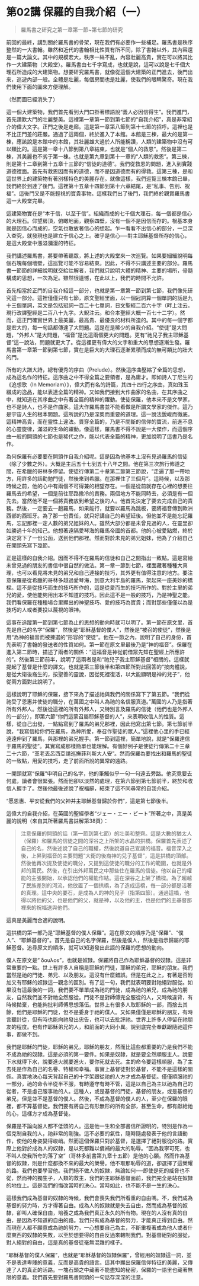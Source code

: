# 第02講 保羅的自我介紹（一）

> 羅馬書之研究之第一章第一節~第七節的研究

前回的最終，講到關於羅馬書的骨架，現在我們有必要作一些補足。羅馬書是秩序整然的一大書翰。雖然和近代的書翰相比性質有所不同，除了書翰以外，其內容還是一篇大論文。其中的規模宏大，秩序一絲不亂，內容壯麗高貴，實在可以將其比作一大建築物（大殿堂）。羅馬書由七千字寫成，也就是說，這可以說是七千個大理石所造成的大建築物。想要研究羅馬書，就像從這個大建築的正門進去，後門出來，巡遊內部一般。全體是壯麗，每個房間也是壯麗，使我們的眼睛驚奇。現在我們使用下面的圖來方便理解。

（然而圖已經消失了）

這一個大建築物，我們首先看到大門口掛著標語說“義人必因信得生”。我們進門，首先讚歎大門的壯麗整美。這裡第一章第一節到第七節的“自我介紹”，真是非常紹介的偉大文字。正門之後是走廊。這是第一章第八節到第十七節的招呼。這裡也是不比正門差的莊嚴。通過了這兩個，終於進入了本館。本館是三棟，最大的是第一棟，應該說是本館中的本館，其壯麗雄大過於人所能稱讚，人類的建築物中沒有可以類比的。這是第一章十八節到第八章結束，也就是“個人的救恩”。然後是第二棟，其美麗也不劣于第一棟。也就是第九章到第十一章的“人類的救恩”。第三棟，則是第十二章到第十五章十三節的“信徒的道德”。我們從救恩的問題，進入到實踐道德裡面。首先有救恩因而有的道德，而不是因道德而有的得救。這第三棟，是和這世界上的建築物有著別樣特色的美麗存在。就像這樣，我們巡覽三棟本館已畢，我們終於到達了後門。這裡第十五章十四節到第十六章結尾，是“私事、告別、祝福”。這後門又是不能輕視的寶貴事物。這樣我們出了後門，我們終於觀賞羅馬書這一大殿堂完畢。

這建築物實在是“本于信，以至于信”。組織而成的七千個大理石，每一個都是信心的大理石。仰望房頂，俯瞰地面，觀察四壁，沒有一個不是因信而存的。根基本身就是因信心而成的，空氣也散放著信心的想起。乍一看看不出信心的部分，一旦深入查究，就發現也是建立于信心之上。確乎是信心──對主耶穌基督所存的信心，是這大殿堂中漲溢瀰漫的特征。

我們講述羅馬書，將要帶著聽眾，將上述的大殿堂來一次巡覽。如果要細細說明每個石塊每個墻壁，這巡覽可能不容易結束。因此，不得不只講述主要的部分。羅馬書一節節的詳細說明就交給註解者，我們就只說明大體的精神、主要的場所，骨髓構成的思想，一次為足。雖然很遺憾，在此以上，我們的時間不允許。

首先相當於正門的自我介紹這一部分，也就是第一章第一節到第七節，我們像先研究這一部分。這裡僅僅只有七節，原文聖經里面，以一個冠詞算一個單詞的話是九十三個單詞，英文是包括冠詞一百二十七單詞，日文聖經二百六十字（畔上注云。現行改譯聖經是二百八十九字。大鯢注云。和合本聖經大概一百七十二字）。然而，這正門確實世界上最美麗，最高貴、最優良的材料所造的。其中的每一個字都是宏大的，每一句話都傳達了大問題。這是在是稀少的自我介紹。“使徒”是大問題，“外邦人”是大問題，“福音”是比這兩個更大的問題。更有“祂兒子我主耶穌基督”這一說法，問題就更大了。從這裡更有偉大的文字和重大的思想逐漸生發。羅馬書第一章第一節到第七節，實在是巨大的大理石逐漸累積而成的無可類比的壯大的門。

所有的大譜大詩，總有優秀的序曲（Prelude）。然後這序曲壓縮了全篇的思想，成為這名作的特征。這序曲之中不得全篇之要領者，是為庸才。即如詩人丁尼生的《追想歌（In Memoriam）》，偉大而有名的詩篇，其四十四行之序曲，真如珠玉綴成的逸品，能以表達全篇的精神。又如我們接到大作曲家的名曲，在其序曲之中，就知道在其序曲之中有著全篇的精神的躍動。使徒保羅，他本來不是文學家，也不是詩人，也不是作曲家。這大作羅馬書並不能看做是所謂文學家的傑作。這乃是宇宙人生的根本問題。這所說的乃是深奧而重要的道理。這一說法銳峻而徹底。這精神高貴，而在靈性上違法。貫穿全篇的，乃是不間斷的信仰的寶流，前進不息的心靈旋律，滿溢的生命的躍動。像這樣，羅馬書不得不說是一大傑作，而這個序曲一般的開頭的七節也是稀代之作，能以代表全篇的精神，更加說明了這書乃是名作。

為何保羅有必要要在開頭作自我介紹呢。這是因為他基本上沒有見過羅馬的信徒（除了少數之外）。大概是主后五十七到五十八年之間。他在第三次旅行佈道之間，在希臘的哥林多停留。使徒行傳第二十章第二節第三節說，“走遍了那一帶地方，用許多的話勸勉門徒，然後來到希臘。在那裡住了三個月”。這時候，以及那時候之前，他的心中有兩個不可得兼的相望存在。一個是從前就存在心裡的想要往羅馬去的希望，一個是前往耶路撒冷的責務。兩個地方不能同時去，必須是有一個先去。當然他不是一個將責務放到希望之後的人。他首先決定了要去完成自己的責務。然後，一定要去一趟羅馬，如果能行，就要以羅馬為跳板，要將福音傳到歐洲西部的西班牙。為了那一份責任，就只好講自己的希望延後。但他並不是能忘記羅馬，忘記那裡一定人數的弟兄姐妹的人。雖然大部分都是未曾見過的人，在靈里卻如勝過十年的知己。他想著遠隔愛琴海的羅馬帝國的首都。他的心被愛點燃，終於決定寫下了一份公函，送到他們那裡。然而對於未見的弟兄姐妹，他為了介紹自己在開頭先寫下幾節。

正是這樣的自我介紹。因而不得不在羅馬的信徒和自己之間指出一致點。這是寫給未曾見過的朋友的書信中很自然的做法。第一章一節到七節，裡面藏著種種大真理，也可以看見將未見的弟兄和自己連接的技巧，其外更有值得注意的地方。要注意保羅是從希臘的哥林多越過愛琴海，到意大利半島的羅馬，架起來一座美妙的橋樑。這不是從技巧而生的技巧所作的，這是從愛而生的技巧所作的。對於主里的弟兄的愛，使他能夠用出本不知道的技巧。因此這不是一般的技巧，乃是神聖之能。我們看保羅在種種場合里顯出的神聖技巧、愛的技巧為寶貴；而對那些僅僅以為是技巧的人或者要投以蔑視的眼神。

這事在追蹤第一節到第七節為止的思想的動向時就可以明了。第一節在原文里，首先是自己的名字“保羅”，然後是“耶穌基督的僕人”，然後是“被召的使徒”，然後是用“為神的福音而被揀選的”形容的“使徒”。他在一節之內，說明了自己的身份，首先表明了書翰的發送者的性質如何。第一節在原文里最後乃是“神的福音”。保羅在進入第二節時，描述了兩者的關係：“這福音是神從前借眾先知在聖經上所應許的”。然後第三節前半，說明了這兩者是和“祂兒子我主耶穌基督”相關的。這樣就提起了基督是什麼的譯文。也就是第三節後半和第四節所對此回答的“按肉體說，是從大衛後裔生的，按聖善的靈說，因從死裡復活，以大能顯明是神的兒子”，他從兩方面對此說明了。

這樣說明了耶穌的保羅，接下來為了描述祂與我們的關係寫下了第五節。“我們從祂受了恩惠并使徒的職分，在萬國之中叫人為祂的名信服真道。”萬國的人乃是指著所有外邦人。然後從這裡的所有外邦人，又特別言及羅馬的信徒（他們也是外邦人的一部分），即第六節“你們這蒙召屬耶穌基督的人”，來表明收信人的性質。這樣，從自己出發，一點點寫到了羅馬的弟兄那裡，因此他寫出第七節。第七節前半說，“我寫信給你們在羅馬，為神所愛，奉召作聖徒的眾人。”這裡他心里的手已經遠遠伸到了羅馬，與那裡的弟兄握手。第一節到這裡，簡單地說，就是“保羅達信于羅馬的聖徒”。其實寫成那樣簡單也能理解。有個好例子是使徒行傳第二十三章二十六節，“革老丟呂西亞請巡撫菲利斯大人安”。然而保羅為要找出和羅馬的聖徒的一致點，用愛的技巧，走了前面所說的異常的遠路。

一開頭就寫“保羅”申明自己的名字，他的筆觸似乎一句一句遠去旁路。他究竟要去何處，讀者會很緊張。然而他卻以淡然的處理，在第六節到第七節前半，終於和收信人握手了。然後他最後述說了祝福辭，結束了這不同尋常的自我介紹。

“愿恩惠、平安從我們的父神并主耶穌基督歸於你們”，這是第七節後半。

這偉大的自我介紹，在英國的聖經學者“ジェー・エー・ビート”所著之中，真是美麗的說明（來自其所著羅馬書註解第38頁）：

> 注意保羅的開頭的話（第一節到第七節）的壯美和整齊。這是大數的猶太人（保羅）和羅馬的信徒之間的深谷之上所架的水晶的拱橋。保羅首先表述了自己的名，然後述說了自己的職權，然後說道自己宣講的福音。福音深入之後，上昇到福音的主要問題“大衛的後裔神的兒子基督”，這是拱橋的頂部。然後他再次提及使徒的職分，又提到這使徒的職分的工作的範圍，也就是外邦的萬民。然後，在引出外邦萬民之中那些住在羅馬的信徒。他以自己的權能的主張開始，以承認他們的權能作結。這在深谷之上架了橋樑。為了超越了民族差別的河流，他放置了一個拱橋，為了造成這橋，毎一部分都是活著的真理。這中央的要石，是成為人的神的兒子（指第四節）。通過這橋，他得以將他的父，也是他們的父，就是神，以及他的主，也是他們的主基督那裡來的祝福送與他們。

這真是美麗而合適的說明。

這拱橋的第一部乃是“耶穌基督的僕人保羅”。這在原文的順序乃是“保羅”、“僕人”、“耶穌基督的”。首先是自己的名字保羅，然後是僕人，然後是指示歸屬的耶穌基督。追尋原文的順序，就可以知道發出此語的保羅的思想的動向。

僕人在原文是“ δουλοs”，也就是奴隸。保羅將自己作為耶穌基督的奴隸。這是非常重要的一點。世上有許多人自稱是耶穌的門徒，耶穌的弟兄，耶穌的朋友。我們當然是祂的門徒、弟兄、以及朋友。這沒有什麼錯誤。但是在此之上，有著是否附加又有耶穌的奴隸這一觀念的區別。有了這一句，我們就表明要對祂絕對服從。如果沒有這最後的一詞，我們要不單單成為祂的門徒，成為祂的弟兄，成為祂的朋友，自然我們並不對祂全然服從。門徒不是對師傅完全服從的人，又時候違背，有時候拋棄，也能夠批判師傅思想落伍。世界上有很多人取耶穌的一部，而捨去其餘，他們是耶穌的門徒，但不是委身于祂的僕人。又如果僅僅是耶穌的朋友，有時言聽計從，但有時也能向祂發出忠告，也可以去批評祂。世界上許多人停留在祂朋友的程度。也有作耶穌弟兄的人，和前面的大同小異。說到底完全奉獻跟隨祂這件事，都做不到。

我們是耶穌的門徒，耶穌的弟兄，耶穌的朋友，然而比這些都重要的乃是我們不能不成為祂的奴隸。這是必須的第一要件。如果是奴隸，就是要全然順服主人。說要下水就得下水，說要進火就要進火，要你死就去死。主的命令要這樣順服，為了主去死是作為自己的名譽、特權和幸福。事實上基督徒對於基督，不能不是這樣的關係。真實地決心每天背起自己的十字架跟從祂的人方才成為基督徒。僅僅順服祂的一部分，祂的命令半從半不服，有時遵守有時不管，這是以自己為主以祂為自己的從者，不是虛己服事祂的人。這種人，或是基督的門徒，基督的朋友，或是基督的弟兄，但是並不是基督的僕人。然後，不成為基督的僕人的人，至少在保羅的眼裡，都不算基督徒。我們要有將自己有形無形的所有全部，甚至生命，都有獻給祂的心，這樣方才成為基督徒。

保羅是不論向誰人都不低頭的人。這是他一生和全部書信所證明的，特別是作為一個克制自我的人，祂非常的剛強。這不必要的氣性，隨時隨處發表于他的言語動作，使他的身姿變得峻峭。然而這個保羅只對於基督，是選擇了絕對服從的路。實際上他對於成為人的奴隸，是以死都難以償補的最大的恥辱。“因為我寧可死，也不叫人使我所夸的落了空”（哥林多前書第九章十五節）是他的心願。然而作為基督的奴隸，則是什麼都換不來的最大的榮譽。他不取那恥辱的道，卻選擇了這榮耀的路。我們也要學習他。我們絕不做人的奴隸，無論如何──即使是死的威脅也不從，然而神的獨生子，人類的救主，我們的主耶穌基督面前，我們完全是站在奴隸的地位上。這是我們的悔改當時的決心。當時如此，也不能不是一生的決心。

這樣我們成為基督的奴隸的時候，我們會喪失我們所看重的自由嗎。不，我們成為基督的努力時，方才得著自由。成為人的奴隸就是失去自由，然而成為基督的奴隸，卻叫人確保自由，培養之成為我們真正永久的所有物。現在的人沒有真的自由，是因為不知道的自由的路。我們只有成為基督的努力，才能真正得到自由。然而現在人都不願意成為祂的努力，一心想要自己為主，不斷重複著成為他人或者什麼東西的奴隸的失敗，以至於想要得的自由反過來轄制我們。對基督絕對的服從，對人絕對的自由，這是真的基督徒毫無混雜的樣子。

“耶穌基督的僕人保羅”，也就是“耶穌基督的奴隸保羅”，曾經用的奴隸這一詞，並不是表達卑賤的意義，反而是高貴的語言。這其中顯出保羅信仰特征的美麗，又傳達了人的真正的活路。一塊石頭之中藏著不能盡知的秘密，保羅的一語里也藏著無限的意義。我們首先要對羅馬書開頭的一句話存深深的注意。